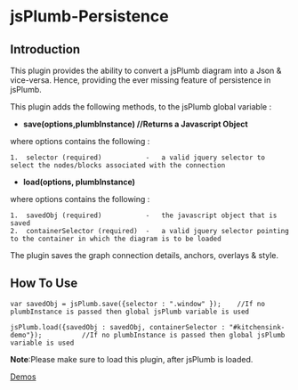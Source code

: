 jsPlumb-Persistence
===================


Introduction
--------------

This plugin provides the ability to convert a jsPlumb diagram into a Json &amp; vice-versa.
Hence, providing the ever missing feature of persistence in jsPlumb.


This plugin adds the following methods, to the jsPlumb global variable :


- **save(options,plumbInstance)             //Returns a Javascript Object**

where options contains the following :
```
1.  selector (required)           -   a valid jquery selector to select the nodes/blocks associated with the connection
```



- **load(options, plumbInstance)**

where options contains the following :
```
1.  savedObj (required)           -   the javascript object that is saved
2.  containerSelector (required)  -   a valid jquery selector pointing to the container in which the diagram is to be loaded
```


The plugin saves the graph connection details, anchors, overlays & style.


How To Use
-------------

`var savedObj = jsPlumb.save({selector : ".window" });    //If no plumbInstance is passed then global jsPlumb variable is used`

`jsPlumb.load({savedObj : savedObj, containerSelector : "#kitchensink-demo"});          //If no plumbInstance is passed then global jsPlumb variable is used`
  



**Note**:Please make sure to load this plugin, after jsPlumb is loaded.


[Demos](http://coding-idiot.github.io/jsPlumb-Persistence/)
